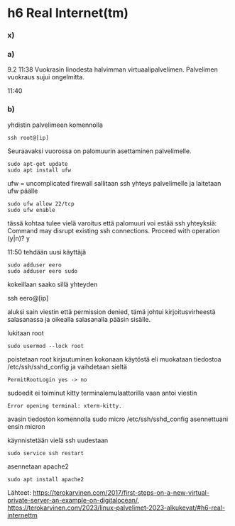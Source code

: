 # h6 Real Internet(tm)

### x)

### a)
9.2 11:38
Vuokrasin linodesta halvimman virtuaalipalvelimen. Palvelimen vuokraus sujui ongelmitta.

11:40
### b)
yhdistin palvelimeen komennolla
    
    ssh root@[ip]
    
Seuraavaksi vuorossa on palomuurin asettaminen palvelimelle.

    sudo apt-get update
    sudo apt install ufw

ufw = uncomplicated firewall
sallitaan ssh yhteys palvelimelle ja laitetaan ufw päälle

    sudo ufw allow 22/tcp
    sudo ufw enable

tässä kohtaa tulee vielä varoitus että palomuuri voi estää ssh yhteyksiä:
    Command may disrupt existing ssh connections. Proceed with operation (y|n)? y

11:50
tehdään uusi käyttäjä
    
    sudo adduser eero
    sudo adduser eero sudo

kokeillaan saako sillä yhteyden 

  ssh eero@[ip]

aluksi sain viestin että permission denied, tämä johtui kirjoitusvirheestä salasanassa ja oikealla salasanalla pääsin sisälle.

lukitaan root
    
    sudo usermod --lock root
    
poistetaan root kirjautuminen kokonaan käytöstä eli muokataan tiedostoa /etc/ssh/sshd_config ja vaihdetaan sieltä 
    
    PermitRootLogin yes -> no

sudoedit ei toiminut kitty terminalemulaattorilla vaan antoi viestin 
    
    Error opening terminal: xterm-kitty.

avasin tiedoston komennolla sudo micro /etc/ssh/sshd_config asennettuani ensin micron 

käynnistetään vielä ssh uudestaan 

    sudo service ssh restart
    
asennetaan apache2
    
    sudo apt install apache2




Lähteet:
https://terokarvinen.com/2017/first-steps-on-a-new-virtual-private-server-an-example-on-digitalocean/, 
https://terokarvinen.com/2023/linux-palvelimet-2023-alkukevat/#h6-real-internettm

